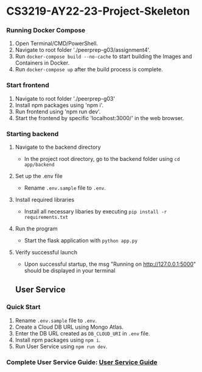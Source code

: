 # CS3219-AY22-23-Project-Skeleton


### Running Docker Compose
1. Open Terminal/CMD/PowerShell.
2. Navigate to root folder './peerprep-g03/assignment4'.
3. Run `docker-compose build --no-cache` to start building the Images and Containers in Docker.
4. Run `docker-compose up` after the build process is complete.


### Start frontend
1. Navigate to root folder './peerprep-g03'
2. Install npm packages using 'npm i'.
3. Run frontend using 'npm run dev'.
4. Start the frontend by specific 'localhost:3000/' in the web browser.


### Starting backend
1. Navigate to the backend directory
    - In the project root directory, go to the backend folder using `cd app/backend`
2. Set up the .env file
    - Rename `.env.sample` file to `.env`.
3. Install required libraries
    - Install all necessary libaries by executing `pip install -r requirements.txt`
4.  Run the program
    - Start the flask application with `python app.py`
5. Verify successful launch 
    - Upon successful startup, the msg "Running on http://127.0.0.1:5000" should be displayed in your terminal


    ## User Service

### Quick Start
1. Rename `.env.sample` file to `.env`.
2. Create a Cloud DB URL using Mongo Atlas.
3. Enter the DB URL created as `DB_CLOUD_URI` in `.env` file.
4. Install npm packages using `npm i`.
5. Run User Service using `npm run dev`.

### Complete User Service Guide: [User Service Guide](./user-service/README.md)

